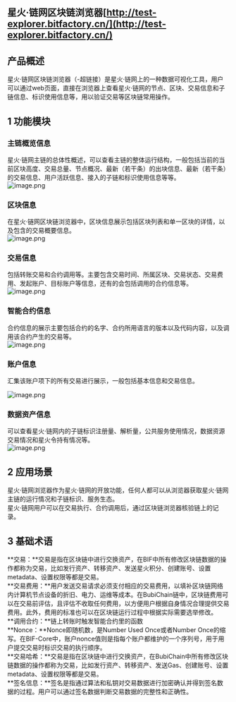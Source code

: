 
<a name="RPOky"></a>
## 星火·链网区块链浏览器[http://test-explorer.bitfactory.cn/](http://test-explorer.bitfactory.cn/)
<a name="mzYWs"></a>
## **产品概述**
星火·链网区块链浏览器（-超链接）是星火·链网上的一种数据可视化工具，用户可以通过web页面，直接在浏览器上查看星火·链网的节点、区块、交易信息和子链信息、标识使用信息等，用以验证交易等区块链常用操作。
<a name="FQBXC"></a>
## **1 功能模块**
<a name="OvAsU"></a>
### **主链概览信息**
星火·链网主链的总体性概述，可以查看主链的整体运行结构，一般包括当前的当前区块高度、交易总量、节点概况、最新（若干条）的出块信息、最新（若干条）的交易信息、用户活跃信息、接入的子链和标识使用信息等等。<br />![image.png](https://cdn.nlark.com/yuque/0/2022/png/1334783/1647937233251-2fb2b81d-7302-4912-a689-1897bee44b15.png#clientId=uebf24d1d-136e-4&crop=0&crop=0&crop=1&crop=1&from=paste&height=276&id=u8b94041c&margin=%5Bobject%20Object%5D&name=image.png&originHeight=552&originWidth=830&originalType=binary&ratio=1&rotation=0&showTitle=false&size=97719&status=done&style=none&taskId=u2251730a-ec4d-4eca-9dba-d6e503d5224&title=&width=415)
<a name="nTvGV"></a>
### **区块信息**
在星火·链网区块链浏览器中，区块信息展示包括区块列表和单一区块的详情，以及包含的交易概要信息。<br />![image.png](https://cdn.nlark.com/yuque/0/2022/png/1334783/1647937241811-337bb1b1-bd92-4e33-9476-a912372343b0.png#clientId=uebf24d1d-136e-4&crop=0&crop=0&crop=1&crop=1&from=paste&height=312&id=u1bac4587&margin=%5Bobject%20Object%5D&name=image.png&originHeight=623&originWidth=830&originalType=binary&ratio=1&rotation=0&showTitle=false&size=86127&status=done&style=none&taskId=u5e81fc33-3864-4245-8b7a-8e397e89586&title=&width=415)
<a name="mKJBx"></a>
### **交易信息**
包括转账交易和合约调用等。主要包含交易时间、所属区块、交易状态、交易费用、发起账户、目标账户等信息，还有的会包括调用的合约信息等。<br />![image.png](https://cdn.nlark.com/yuque/0/2022/png/1334783/1647937248792-d3d6f025-1be9-4016-9ca6-58c0907c1878.png#clientId=uebf24d1d-136e-4&crop=0&crop=0&crop=1&crop=1&from=paste&height=372&id=u3e524057&margin=%5Bobject%20Object%5D&name=image.png&originHeight=744&originWidth=830&originalType=binary&ratio=1&rotation=0&showTitle=false&size=168114&status=done&style=none&taskId=u772d4a1f-c7a7-4f95-9401-44b2c3a7933&title=&width=415)
<a name="QR4nr"></a>
### **智能合约信息**
合约信息的展示主要包括合约的名字、合约所用语言的版本以及代码内容，以及调用该合约产生的交易等。<br />![image.png](https://cdn.nlark.com/yuque/0/2022/png/1334783/1647937254996-eafb8a06-327a-4733-b281-c393867e1573.png#clientId=uebf24d1d-136e-4&crop=0&crop=0&crop=1&crop=1&from=paste&height=201&id=u3a0eb496&margin=%5Bobject%20Object%5D&name=image.png&originHeight=401&originWidth=825&originalType=binary&ratio=1&rotation=0&showTitle=false&size=77536&status=done&style=none&taskId=ubd241276-7d06-4e29-929e-070b92fb708&title=&width=412.5)
<a name="s71Y4"></a>
### **账户信息**
汇集该账户项下的所有交易进行展示，一般包括基本信息和交易信息。

![image.png](https://cdn.nlark.com/yuque/0/2022/png/1334783/1647937263855-3f74df82-fc33-40b3-95ae-27b545b195c6.png#clientId=uebf24d1d-136e-4&crop=0&crop=0&crop=1&crop=1&from=paste&height=132&id=u47b64282&margin=%5Bobject%20Object%5D&name=image.png&originHeight=264&originWidth=825&originalType=binary&ratio=1&rotation=0&showTitle=false&size=42110&status=done&style=none&taskId=ued8c8650-a474-4c49-aba2-68b26242757&title=&width=412.5)
<a name="pd5kl"></a>
### **数据资产信息**
可以查看星火·链网内的子链标识注册量、解析量，公共服务使用情况，数据资源交易情况和星火令持有情况等。<br />![image.png](https://cdn.nlark.com/yuque/0/2022/png/1334783/1647937599843-69c49cad-1e3f-406c-bff3-3e6a18f13ba9.png#clientId=uebf24d1d-136e-4&crop=0&crop=0&crop=1&crop=1&from=paste&height=308&id=u35d10020&margin=%5Bobject%20Object%5D&name=image.png&originHeight=615&originWidth=825&originalType=binary&ratio=1&rotation=0&showTitle=false&size=77326&status=done&style=none&taskId=u17ae816c-2db4-45e1-aa0a-ea05daeb9b4&title=&width=412.5)
<a name="WxL2r"></a>
## **2 应用场景**
星火·链网浏览器作为星火·链网的开放功能，任何人都可以从浏览器获取星火·链网主链的运行情况和子链标识、服务生态。<br />星火·链网用户可以在交易执行、合约调用后，通过区块链浏览器核验链上的记录。
<a name="yKLey"></a>
## **3 基础术语**
**交易：**交易是指在区块链中进行交换资产，在BIF中所有修改区块链数据的操作都称为交易，比如发行资产、转移资产、发送星火积分、创建账号、设置metadata、设置权限等都是交易。<br />**交易费用：**用户发送交易请求必须支付相应的交易费用，以填补区块链网络内计算机节点设备的折旧、电力、运维等成本。在BubiChain链中，区块链费用可以在交易前评估，且评估不收取任何费用，以方便用户根据自身情况合理提供交易费用。此外，费用的标准也可以在区块链运行过程中根据实际需要选举修改。<br />**调用合约：**链上转账时触发智能合约里的函数<br />**Nonce：**Nonce即随机数，是Number Used Once或者Number Once的缩写。在BIF-Core中，账户nonce值则是指每个账户都维护的一个序列号，用于用户提交交易时标识交易的执行顺序。<br />**交易哈希：**交易是指在区块链中进行交换资产，在BubiChain中所有修改区块链数据的操作都称为交易，比如发行资产、转移资产、发送Gas、创建账号、设置metadata、设置权限等都是交易。<br />**签名信息：**签名是指通过算法和私钥对交易数据进行加密确认并得到签名数据的过程。用户可以通过签名数据判断交易数据的完整性和正确性。

